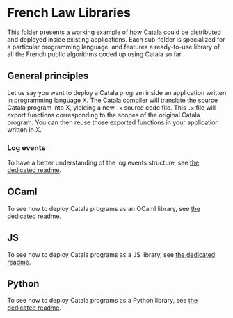 # French Law Libraries

This folder presents a working example of how Catala could be distributed and
deployed inside existing applications. Each sub-folder is specialized for
a particular programming language, and features a ready-to-use library of
all the French public algorithms coded up using Catala so far.

## General principles

Let us say you want to deploy a Catala program inside an application written
in programming language X. The Catala compiler will translate the source
Catala program into X, yielding a new `.x` source code file. This `.x` file
will export functions corresponding to the scopes of the original Catala
program. You can then reuse those exported functions in your application written
in X.

### Log events

To have a better understanding of the log events structure, see [the dedicated
readme](log-events.md).

## OCaml

To see how to deploy Catala programs as an OCaml library, see
[the dedicated readme](ocaml/README.md).

## JS

To see how to deploy Catala programs as a JS library, see
[the dedicated readme](js/README.md).

## Python

To see how to deploy Catala programs as a Python library, see
[the dedicated readme](python/README.md).
